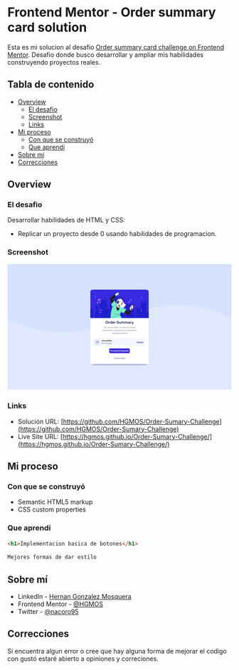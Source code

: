 # Frontend Mentor - Order summary card solution

Esta es mi solucion al desafio [Order summary card challenge on Frontend Mentor](https://www.frontendmentor.io/challenges/order-summary-component-QlPmajDUj). Desafio donde busco desarrollar y ampliar mis habilidades construyendo proyectos reales.

## Tabla de contenido

- [Overview](#overview)
  - [El desafio](#El-desafio)
  - [Screenshot](#screenshot)
  - [Links](#links)
- [Mi proceso](#Mi-proceso)
  - [Con que se construyó](#Con-que-se-construyó)
  - [Que aprendí](#Que-aprendí)
- [Sobre mí](#Sobre-mí)
- [Correcciones](#Correcciones)



## Overview

### El desafio

Desarrollar habilidades de HTML y CSS:

- Replicar un proyecto desde 0 usando habilidades de programacion.

### Screenshot

![](./screenshot.jpg)



### Links

- Solución URL: [https://github.com/HGMOS/Order-Sumary-Challenge](https://github.com/HGMOS/Order-Sumary-Challenge)
- Live Site URL: [https://hgmos.github.io/Order-Sumary-Challenge/](https://hgmos.github.io/Order-Sumary-Challenge/)

## Mi proceso

### Con que se construyó

- Semantic HTML5 markup
- CSS custom properties


### Que aprendí


```html
<h1>Implementacion basica de botones</h1>
```
```css
Mejores formas de dar estilo

```


## Sobre mí

- LinkedIn - [Hernan Gonzalez Mosquera](https://www.linkedin.com/in/hjgmos/)
- Frontend Mentor - [@HGMOS](https://www.frontendmentor.io/profile/HGMOS)
- Twitter - [@nacoro95](https://twitter.com/nacoro95)



## Correcciones 

Si encuentra algun error o cree que hay alguna forma de mejorar el codigo con gustó estaré abierto a opiniones y correciones. 
